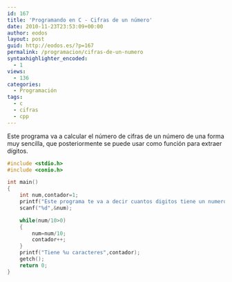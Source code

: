 ```yaml
---
id: 167
title: 'Programando en C - Cifras de un número'
date: 2010-11-23T23:53:09+00:00
author: eodos
layout: post
guid: http://eodos.es/?p=167
permalink: /programacion/cifras-de-un-numero
syntaxhighlighter_encoded:
  - 1
views:
  - 136
categories:
  - Programación
tags:
  - c
  - cifras
  - cpp
---
```

Este programa va a calcular el número de cifras de un número de una forma muy sencilla, que posteriormente se puede usar como función para extraer dígitos.

```c
#include <stdio.h>
#include <conio.h>

int main()
{
    int num,contador=1;
    printf("Este programa te va a decir cuantos digitos tiene un numero. Introduce uno: ");
    scanf("%d",&num);

    while(num/10>0)
    {
        num=num/10;
        contador++;
    }
    printf("Tiene %u caracteres",contador);
    getch();
    return 0;
}
```

